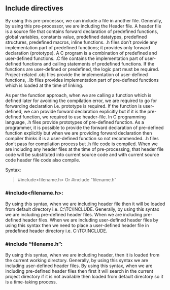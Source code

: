 ## Include directives


By using this pre-processor, we can include a file in another file. Generally, by using this pre-processor, we are including the Header file. A header file is a source file that contains forward declaration of predefined functions, global variables, constants value, predefined datatypes, predefined structures, predefined macros, inline functions. .h files don’t provide any implementation part of predefined functions; it provides only forward declaration (prototype). A C program is a combination of predefined and user-defined functions. .C file contains the implementation part of user-defined functions and calling statements of predefined functions. If the functions are user-defined or predefined, the logic part must be required. Project-related .obj files provide the implementation of user-defined functions, .lib files provides implementation part of pre-defined functions which is loaded at the time of linking.

As per the function approach, when we are calling a function which is defined later for avoiding the compilation error, we are required to go for forwarding declaration i.e. prototype is required. If the function is user-defined, we can provide forward declaration explicitly but if it is the pre-defined function, we required to use header-file. In C programming language, .h files provide prototypes of pre-defined function. As a programmer, it is possible to provide the forward declaration of pre-defined function explicitly but when we are providing forward declaration then compiler thinks it is a user-defined function so not recommended. .h files don’t pass for compilation process but .h file code is compiled. When we are including any header files at the time of pre-processing, that header file code will be substituted into current source code and with current source code header file code also compile.

Syntax:

> #include<filename.h> Or #include “filename.h”

### #include<filename.h>:
By using this syntax, when we are including header file then it will be loaded from default directory i.e. C:\TC\INCLUDE. Generally, by using this syntax we are including pre-defined header files. When we are including pre-defined header files. When we are including user-defined header files by using this syntax then we need to place a user-defined header file in predefined header directory i.e. C:\TC\INCLUDE.

### #include “filename.h”:
By using this syntax, when we are including header, then it is loaded from the current working directory. Generally, by using this syntax we are including user-defined header files. By using this syntax, when we are including pre-defined header files then first it will search in the current project directory if it is not available then loaded from default directory so it is a time-taking process.
